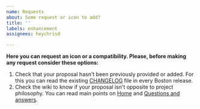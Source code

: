 ```yaml
---
name: Requests
about: Some request or icon to add?
title: ''
labels: enhancement
assignees: heychrisd

---
```


**Here you can request an icon or a compatibility. Please, before making any request consider these options:**

1. Check that your proposal hasn't been previously provided or added. For this you can read the existing [CHANGELOG](https://github.com/heychrisd/Boston-Icons/blob/master/CHANGELOG) file in every Boston release.
2. Check the wiki to know if your proposal isn't opposite to project philosophy. You can read main points on [Home](https://github.com/heychrisd/Boston-Icons/wiki) and [Questions and answers](https://github.com/heychrisd/Boston-Icons/wiki/Questions-and-answers).
